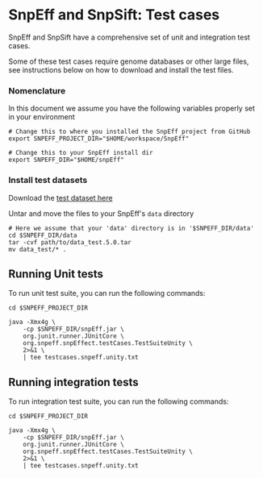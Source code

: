 # SnpEff and SnpSift: Test cases

SnpEff and SnpSift have a comprehensive set of unit and integration test cases.

Some of these test cases require genome databases or other large files, see instructions below on how to download and install the test files.

### Nomenclature

In this document we assume you have the following variables properly set in your environment

```
# Change this to where you installed the SnpEff project from GitHub
export SNPEFF_PROJECT_DIR="$HOME/workspace/SnpEff"

# Change this to your SnpEff install dir
export SNPEFF_DIR="$HOME/snpEff"
```

### Install test datasets

Download the [test dataset here]() 

Untar and move the files to your SnpEff's `data` directory
```
# Here we assume that your 'data' directory is in '$SNPEFF_DIR/data'
cd $SNPEFF_DIR/data
tar -cvf path/to/data_test.5.0.tar
mv data_test/* .
```

## Running Unit tests

To run unit test suite, you can run the following commands:

```
cd $SNPEFF_PROJECT_DIR

java -Xmx4g \
    -cp $SNPEFF_DIR/snpEff.jar \
    org.junit.runner.JUnitCore \
    org.snpeff.snpEffect.testCases.TestSuiteUnity \
    2>&1 \
    | tee testcases.snpeff.unity.txt
```

## Running integration tests

To run integration test suite, you can run the following commands:

```
cd $SNPEFF_PROJECT_DIR

java -Xmx4g \
    -cp $SNPEFF_DIR/snpEff.jar \
    org.junit.runner.JUnitCore \
    org.snpeff.snpEffect.testCases.TestSuiteUnity \
    2>&1 \
    | tee testcases.snpeff.unity.txt
```
